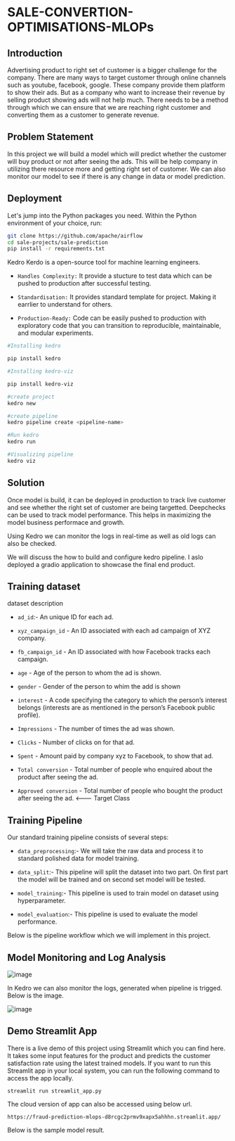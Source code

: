 # SALE-CONVERTION-OPTIMISATIONS-MLOPs

## Introduction
Advertising product to right set of customer is a bigger challenge for the company. There are many ways to target customer through online channels such as youtube, facebook, google. These company provide them platform to show their ads. But as a company who want to increase their revenue by selling product showing ads will not help much. There needs to be a method through which we can ensure that we are reaching right customer and converting them as a customer to generate revenue.

## Problem Statement
In this project we will build a model which will predict whether the customer will buy product or not after seeing the ads. This will be help company in utilizing there resource more and getting right set of customer. We can also monitor our model to see if there is any change in data or model prediction. 

## Deployment

Let's jump into the Python packages you need. Within the Python environment of your choice, run:

```bash
git clone https://github.com/apache/airflow
cd sale-projects/sale-prediction
pip install -r requirements.txt
```

Kedro
Kerdo is a open-source tool for machine learning engineers. 
* ``Handles Complexity:`` It provide a stucture to test data which can be pushed to production after successful testing.

* ``Standardisation:`` It provides standard template for project. Making it earrlier to understand for others.

* ``Production-Ready:`` Code can be easily pushed to production with exploratory code that you can transition to reproducible, maintainable, and modular experiments.

```bash
#Installing kedro

pip install kedro

#Installing kedro-viz

pip install kedro-viz

#create project
kedro new

#create pipeline
kedro pipeline create <pipeline-name>

#Run kedro
kedro run

#Visualizing pipeline
kedro viz
```


## Solution
Once model is build, it can be deployed in production to track live customer and see whether the right set of customer are being targetted. Deepchecks can be used to track model performance. This helps in maximizing the model business performace and growth.

Using Kedro we can monitor the logs in real-time as well as old logs can also be checked.

We will discuss the how to build and configure kedro pipeline. I aslo deployed a gradio application to showcase the final end product.


## Training dataset
dataset description

* ``ad_id``:- An unique ID for each ad.

* ``xyz_campaign_id`` - An ID associated with each ad campaign of XYZ company.

* ``fb_campaign_id`` - An ID associated with how Facebook tracks each campaign.

* ``age`` - Age of the person to whom the ad is shown.

* ``gender`` - Gender of the person to whim the add is shown

* ``interest`` - A code specifying the category to which the person’s interest belongs (interests are as mentioned in the person’s Facebook public profile).

* ``Impressions`` - The number of times the ad was shown.

* ``Clicks`` - Number of clicks on for that ad.

* ``Spent`` - Amount paid by company xyz to Facebook, to show that ad.

* ``Total conversion`` - Total number of people who enquired about the product after seeing the ad.

* ``Approved conversion`` - Total number of people who bought the product after seeing the ad. <--- Target Class 


## Training Pipeline
Our standard training pipeline consists of several steps:

* ``data_preprocessing``:- We will take the raw data and process it to standard polished data for model training.

* ``data_split``:- This pipeline will split the dataset into two part. On first part the model will be trained and on second set model will be tested.

* ``model_training``:- This pipeline is used to train model on dataset using hyperparameter.

* ``model_evaluation``:- This pipeline is used to evaluate the model performance.

Below is the pipeline workflow which we will implement in this project.


## Model Monitoring and Log Analysis

![image](https://github.com/ashishk831/Final-THC/assets/81232686/9fda8085-5ce2-408f-a75b-d0c8771edf5c)


In Kedro we can also monitor the logs, generated when pipeline is trigged. Below is the image.

![image](https://github.com/ashishk831/Final-THC/assets/81232686/15a2555b-4761-4fa2-92a4-06f78eed9db6)


## Demo Streamlit App 



There is a live demo of this project using Streamlit which you can find here. It takes some input features for the product and predicts the customer satisfaction rate using the latest trained models. If you want to run this Streamlit app in your local system, you can run the following command to access the app locally.

``streamlit run streamlit_app.py``

The cloud version of app can also be accessed using below url.

```
https://fraud-prediction-mlops-d8rcgc2prmv9xapx5ahhhn.streamlit.app/
```

Below is the sample model result.
